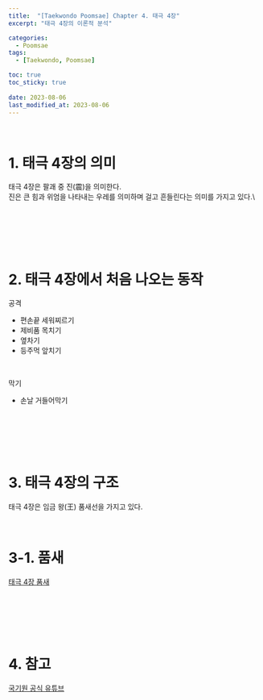 ```yaml
---
title:  "[Taekwondo Poomsae] Chapter 4. 태극 4장"
excerpt: "태극 4장의 이론적 분석"

categories:
  - Poomsae
tags:
  - [Taekwondo, Poomsae]

toc: true
toc_sticky: true
 
date: 2023-08-06
last_modified_at: 2023-08-06
---
```


&nbsp;

# 1. 태극 4장의 의미
태극 4장은 팔괘 중 진(震)을 의미한다.\
진은 큰 힘과 위엄을 나타내는 우레를 의미하며 걸고 흔들린다는 의미를 가지고 있다.\

&nbsp;

&nbsp;

&nbsp;

# 2. 태극 4장에서 처음 나오는 동작
공격
- 편손끝 세워찌르기
- 제비품 목치기
- 옆차기
- 등주먹 앞치기
  
&nbsp;

막기
- 손날 거들어막기

&nbsp;

&nbsp;

&nbsp;

# 3. 태극 4장의 구조
태극 4장은 임금 왕(王) 품새선을 가지고 있다.

&nbsp;

# 3-1. 품새
[태극 4장 품새](https://youtu.be/FbqjsUndH2M?t=94)

&nbsp;

&nbsp;

&nbsp;

# 4. 참고
[국기원 공식 유튜브](https://youtu.be/FbqjsUndH2M)

